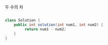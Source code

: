 두 수의 차

```java

class Solution {
    public int solution(int num1, int num2) {
         return num1 - num2;
    }
}

```

